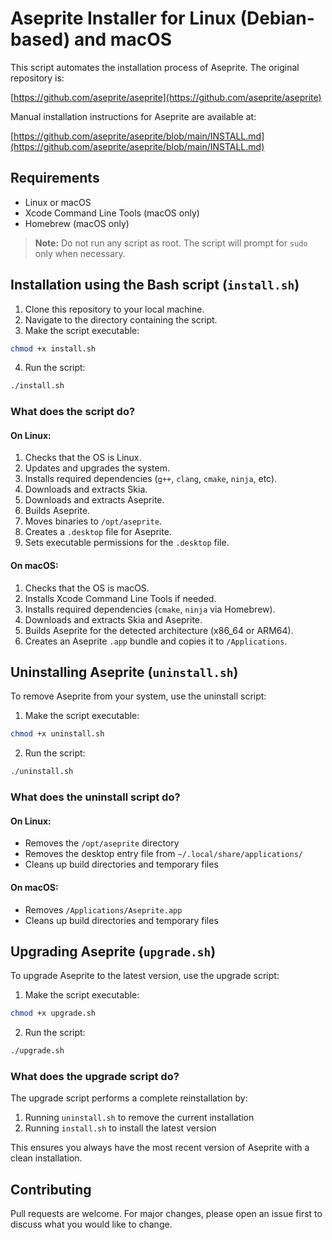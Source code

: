 # Aseprite Installer for Linux (Debian-based) and macOS

This script automates the installation process of Aseprite. The original repository is:

[https://github.com/aseprite/aseprite](https://github.com/aseprite/aseprite)

Manual installation instructions for Aseprite are available at:

[https://github.com/aseprite/aseprite/blob/main/INSTALL.md](https://github.com/aseprite/aseprite/blob/main/INSTALL.md)

## Requirements

- Linux or macOS
- Xcode Command Line Tools (macOS only)
- Homebrew (macOS only)

> **Note:** Do not run any script as root. The script will prompt for `sudo` only when necessary.

## Installation using the Bash script (`install.sh`)

1. Clone this repository to your local machine.
2. Navigate to the directory containing the script.
3. Make the script executable:

```bash
chmod +x install.sh
```

4. Run the script:

```bash
./install.sh
```

### What does the script do?

#### On Linux:
1. Checks that the OS is Linux.
2. Updates and upgrades the system.
3. Installs required dependencies (`g++`, `clang`, `cmake`, `ninja`, etc).
4. Downloads and extracts Skia.
5. Downloads and extracts Aseprite.
6. Builds Aseprite.
7. Moves binaries to `/opt/aseprite`.
8. Creates a `.desktop` file for Aseprite.
9. Sets executable permissions for the `.desktop` file.

#### On macOS:
1. Checks that the OS is macOS.
2. Installs Xcode Command Line Tools if needed.
3. Installs required dependencies (`cmake`, `ninja` via Homebrew).
4. Downloads and extracts Skia and Aseprite.
5. Builds Aseprite for the detected architecture (x86_64 or ARM64).
6. Creates an Aseprite `.app` bundle and copies it to `/Applications`.

## Uninstalling Aseprite (`uninstall.sh`)

To remove Aseprite from your system, use the uninstall script:

1. Make the script executable:

```bash
chmod +x uninstall.sh
```

2. Run the script:

```bash
./uninstall.sh
```

### What does the uninstall script do?

#### On Linux:
- Removes the `/opt/aseprite` directory
- Removes the desktop entry file from `~/.local/share/applications/`
- Cleans up build directories and temporary files

#### On macOS:
- Removes `/Applications/Aseprite.app`
- Cleans up build directories and temporary files

## Upgrading Aseprite (`upgrade.sh`)

To upgrade Aseprite to the latest version, use the upgrade script:

1. Make the script executable:

```bash
chmod +x upgrade.sh
```

2. Run the script:

```bash
./upgrade.sh
```

### What does the upgrade script do?

The upgrade script performs a complete reinstallation by:
1. Running `uninstall.sh` to remove the current installation
2. Running `install.sh` to install the latest version

This ensures you always have the most recent version of Aseprite with a clean installation.

## Contributing

Pull requests are welcome. For major changes, please open an issue first to discuss what you would like to change.